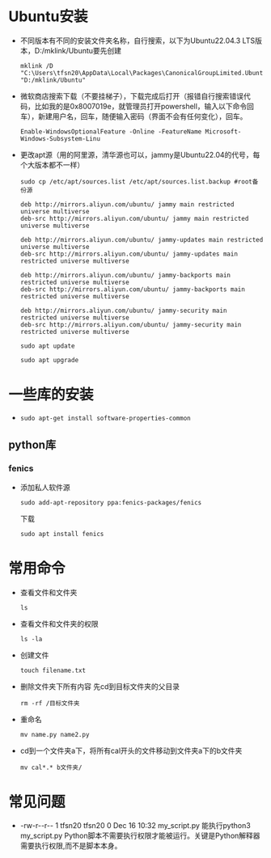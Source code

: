 # Ubuntu安装
- 不同版本有不同的安装文件夹名称，自行搜索，以下为Ubuntu22.04.3 LTS版本，D:/mklink/Ubuntu要先创建
  ```
  mklink /D "C:\Users\tfsn20\AppData\Local\Packages\CanonicalGroupLimited.Ubuntu22.04LTS_79rhkp1fndgsc" "D:/mklink/Ubuntu"
  ```
- 微软商店搜索下载（不要挂梯子），下载完成后打开（报错自行搜索错误代码，比如我的是0x8007019e，就管理员打开powershell，输入以下命令回车），新建用户名，回车，随便输入密码（界面不会有任何变化），回车。
  ```
  Enable-WindowsOptionalFeature -Online -FeatureName Microsoft-Windows-Subsystem-Linu
  ```
- 更改apt源（用的阿里源，清华源也可以，jammy是Ubuntu22.04的代号，每个大版本都不一样）
  ```
  sudo cp /etc/apt/sources.list /etc/apt/sources.list.backup #root备份源
  ```
  ```
  deb http://mirrors.aliyun.com/ubuntu/ jammy main restricted universe multiverse
  deb-src http://mirrors.aliyun.com/ubuntu/ jammy main restricted universe multiverse

  deb http://mirrors.aliyun.com/ubuntu/ jammy-updates main restricted universe multiverse
  deb-src http://mirrors.aliyun.com/ubuntu/ jammy-updates main restricted universe multiverse

  deb http://mirrors.aliyun.com/ubuntu/ jammy-backports main restricted universe multiverse
  deb-src http://mirrors.aliyun.com/ubuntu/ jammy-backports main restricted universe multiverse

  deb http://mirrors.aliyun.com/ubuntu/ jammy-security main restricted universe multiverse
  deb-src http://mirrors.aliyun.com/ubuntu/ jammy-security main restricted universe multiverse
  ```
  ```
  sudo apt update
  ```
  ```
  sudo apt upgrade
  ```
# 一些库的安装
- ```
  sudo apt-get install software-properties-common
  ```
## python库
### fenics
- 添加私人软件源
  ```
  sudo add-apt-repository ppa:fenics-packages/fenics
  ```
  下载
  ```
  sudo apt install fenics
  ```
# 常用命令
- 查看文件和文件夹
  ```
  ls
  ```
- 查看文件和文件夹的权限
  ```
  ls -la
  ```
- 创建文件
  ```
  touch filename.txt
  ```
- 删除文件夹下所有内容 先cd到目标文件夹的父目录
  ```
  rm -rf /目标文件夹
  ```
- 重命名
  ```
  mv name.py name2.py
  ```
- cd到一个文件夹a下，将所有cal开头的文件移动到文件夹a下的b文件夹
  ```
  mv cal*.* b文件夹/
  ```
  
  
# 常见问题
- -rw-r--r-- 1 tfsn20 tfsn20    0 Dec 16 10:32 my_script.py 能执行python3 my_script.py
  Python脚本不需要执行权限才能被运行。关键是Python解释器需要执行权限,而不是脚本本身。

